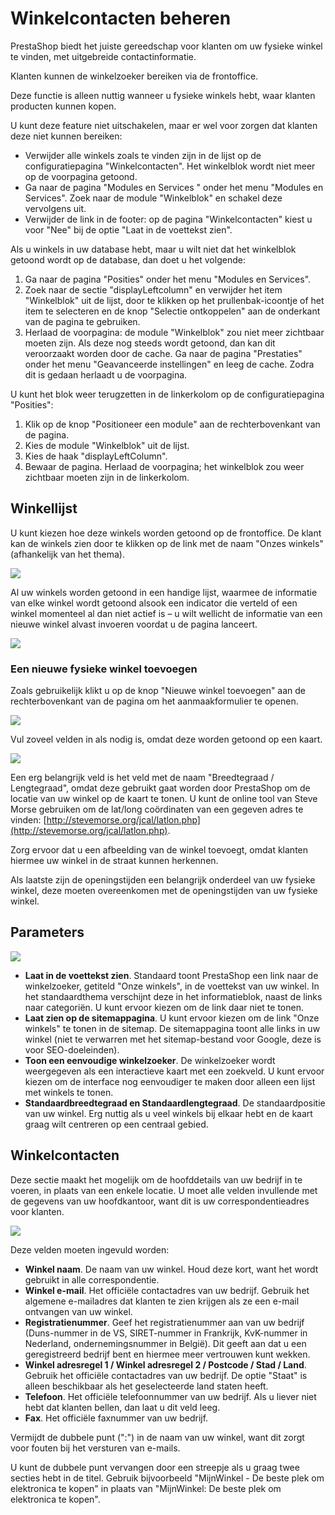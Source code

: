 # Winkelcontacten beheren

PrestaShop biedt het juiste gereedschap voor klanten om uw fysieke winkel te vinden, met uitgebreide contactinformatie.

Klanten kunnen de winkelzoeker bereiken via de frontoffice.

Deze functie is alleen nuttig wanneer u fysieke winkels hebt, waar klanten producten kunnen kopen.

U kunt deze feature niet uitschakelen, maar er wel voor zorgen dat klanten deze niet kunnen bereiken:

* Verwijder alle winkels zoals te vinden zijn in de lijst op de configuratiepagina "Winkelcontacten". Het winkelblok wordt niet meer op de voorpagina getoond.
* Ga naar de pagina "Modules en Services " onder het menu "Modules en Services". Zoek naar de module "Winkelblok" en schakel deze vervolgens uit.
* Verwijder de link in de footer: op de pagina "Winkelcontacten" kiest u voor "Nee" bij de optie "Laat in de voettekst zien".

Als u winkels in uw database hebt, maar u wilt niet dat het winkelblok getoond wordt op de database, dan doet u het volgende:

1. Ga naar de pagina "Posities" onder het menu "Modules en Services".
2. Zoek naar de sectie "displayLeftcolumn" en verwijder het item "Winkelblok" uit de lijst, door te klikken op het prullenbak-icoontje of het item te selecteren en de knop "Selectie ontkoppelen" aan de onderkant van de pagina te gebruiken.
3. Herlaad de voorpagina: de module "Winkelblok" zou niet meer zichtbaar moeten zijn. Als deze nog steeds wordt getoond, dan kan dit veroorzaakt worden door de cache. Ga naar de pagina "Prestaties" onder het menu "Geavanceerde instellingen" en leeg de cache. Zodra dit is gedaan herlaadt u de voorpagina.

U kunt het blok weer terugzetten in de linkerkolom op de configuratiepagina "Posities":

1. Klik op de knop "Positioneer een module" aan de rechterbovenkant van de pagina.
2. Kies de module "Winkelblok" uit de lijst.
3. Kies de haak "displayLeftColumn".
4. Bewaar de pagina. Herlaad de voorpagina; het winkelblok zou weer zichtbaar moeten zijn in de linkerkolom.

## Winkellijst <a href="#winkelcontactenbeheren-winkellijst" id="winkelcontactenbeheren-winkellijst"></a>

U kunt kiezen hoe deze winkels worden getoond op de frontoffice. De klant kan de winkels zien door te klikken op de link met de naam "Onzes winkels" (afhankelijk van het thema).

![](../../../.gitbook/assets/40534401.png)

Al uw winkels worden getoond in een handige lijst, waarmee de informatie van elke winkel wordt getoond alsook een indicator die verteld of een winkel momenteel al dan niet actief is – u wilt wellicht de informatie van een nieuwe winkel alvast invoeren voordat u de pagina lanceert.

![](../../../.gitbook/assets/40534402.png)

### Een nieuwe fysieke winkel toevoegen <a href="#winkelcontactenbeheren-eennieuwefysiekewinkeltoevoegen" id="winkelcontactenbeheren-eennieuwefysiekewinkeltoevoegen"></a>

Zoals gebruikelijk klikt u op de knop "Nieuwe winkel toevoegen" aan de rechterbovenkant van de pagina om het aanmaakformulier te openen.

![](../../../.gitbook/assets/40534403.png)

Vul zoveel velden in als nodig is, omdat deze worden getoond op een kaart.

![](../../../.gitbook/assets/40534404.png)

Een erg belangrijk veld is het veld met de naam "Breedtegraad / Lengtegraad", omdat deze gebruikt gaat worden door PrestaShop om de locatie van uw winkel op de kaart te tonen. U kunt de online tool van Steve Morse gebruiken om de lat/long coördinaten van een gegeven adres te vinden: [http://stevemorse.org/jcal/latlon.php](http://stevemorse.org/jcal/latlon.php).

Zorg ervoor dat u een afbeelding van de winkel toevoegt, omdat klanten hiermee uw winkel in de straat kunnen herkennen.

Als laatste zijn de openingstijden een belangrijk onderdeel van uw fysieke winkel, deze moeten overeenkomen met de openingstijden van uw fysieke winkel.

## Parameters <a href="#winkelcontactenbeheren-parameters" id="winkelcontactenbeheren-parameters"></a>

![](../../../.gitbook/assets/41418843.png)

* **Laat in de voettekst zien**. Standaard toont PrestaShop een link naar de winkelzoeker, getiteld "Onze winkels", in de voettekst van uw winkel. In het standaardthema verschijnt deze in het informatieblok, naast de links naar categoriën. U kunt ervoor kiezen om de link daar niet te tonen.
* **Laat zien op de sitemappagina**. U kunt ervoor kiezen om de link "Onze winkels" te tonen in de sitemap. De sitemappagina toont alle links in uw winkel (niet te verwarren met het sitemap-bestand voor Google, deze is voor SEO-doeleinden).
* **Toon een eenvoudige winkelzoeker**. De winkelzoeker wordt weergegeven als een interactieve kaart met een zoekveld. U kunt ervoor kiezen om de interface nog eenvoudiger te maken door alleen een lijst met winkels te tonen.
* **Standaardbreedtegraad en Standaardlengtegraad**. De standaardpositie van uw winkel. Erg nuttig als u veel winkels bij elkaar hebt en de kaart graag wilt centreren op een centraal gebied.

## Winkelcontacten <a href="#winkelcontactenbeheren-winkelcontacten" id="winkelcontactenbeheren-winkelcontacten"></a>

Deze sectie maakt het mogelijk om de hoofddetails van uw bedrijf in te voeren, in plaats van een enkele locatie. U moet alle velden invullende met de gegevens van uw hoofdkantoor, want dit is uw correspondentieadres voor klanten.

![](../../../.gitbook/assets/40534402.png)

Deze velden moeten ingevuld worden:

* **Winkel naam**. De naam van uw winkel. Houd deze kort, want het wordt gebruikt in alle correspondentie.
* **Winkel e-mail**. Het officiële contactadres van uw bedrijf. Gebruik het algemene e-mailadres dat klanten te zien krijgen als ze een e-mail ontvangen van uw winkel.
* **Registratienummer**. Geef het registratienummer aan van uw bedrijf (Duns-nummer in de VS, SIRET-nummer in Frankrijk, KvK-nummer in Nederland, ondernemingsnummer in België). Dit geeft aan dat u een geregistreerd bedrijf bent en hiermee meer vertrouwen kunt wekken.
* **Winkel adresregel 1 / Winkel adresregel 2 / Postcode / Stad / Land**. Gebruik het officiële contactadres van uw bedrijf. De optie "Staat" is alleen beschikbaar als het geselecteerde land staten heeft.
* **Telefoon**. Het officiële telefoonnummer van uw bedrijf. Als u liever niet hebt dat klanten bellen, dan laat u dit veld leeg.
* **Fax**. Het officiële faxnummer van uw bedrijf.

Vermijdt de dubbele punt (":") in de naam van uw winkel, want dit zorgt voor fouten bij het versturen van e-mails.

U kunt de dubbele punt vervangen door een streepje als u graag twee secties hebt in de titel. Gebruik bijvoorbeeld "MijnWinkel - De beste plek om elektronica te kopen" in plaats van "MijnWinkel: De beste plek om elektronica te kopen".
